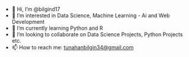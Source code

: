 - 👋 Hi, I’m @bilgind17
- 👀 I’m interested in Data Science, Machine Learning - Ai and Web Development
- 🌱 I’m currently learning Python and R
- 💞️ I’m looking to collaborate on Data Science Projects, Python Projects etc.
- 📫 How to reach me:  tunahanbilgin34@gmail.com

<!---
bilgind17/bilgind17 is a ✨ special ✨ repository because its `README.md` (this file) appears on your GitHub profile.
You can click the Preview link to take a look at your changes.
--->
